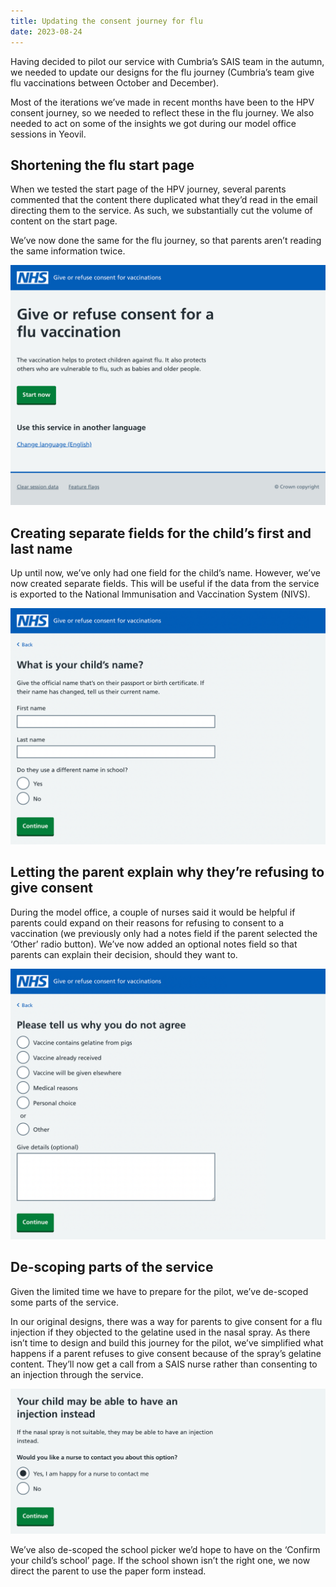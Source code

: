```yaml
---
title: Updating the consent journey for flu
date: 2023-08-24
---
```


Having decided to pilot our service with Cumbria’s SAIS team in the autumn, we needed to update our designs for the flu journey (Cumbria’s team give flu vaccinations between October and December).

Most of the iterations we’ve made in recent months have been to the HPV consent journey, so we needed to reflect these in the flu journey. We also needed to act on some of the insights we got during our model office sessions in Yeovil.

## Shortening the flu start page

When we tested the start page of the HPV journey, several parents commented that the content there duplicated what they’d read in the email directing them to the service. As such, we substantially cut the volume of content on the start page.

We’ve now done the same for the flu journey, so that parents aren’t reading the same information twice.

![Screenshot of start page.](start-page.png)

## Creating separate fields for the child’s first and last name

Up until now, we’ve only had one field for the child’s name. However, we’ve now created separate fields. This will be useful if the data from the service is exported to the National Immunisation and Vaccination System (NIVS).

![Screenshot of form asking for child’s name.](childs-name.png)

## Letting the parent explain why they’re refusing to give consent

During the model office, a couple of nurses said it would be helpful if parents could expand on their reasons for refusing to consent to a vaccination (we previously only had a notes field if the parent selected the ‘Other’ radio button). We’ve now added an optional notes field so that parents can explain their decision, should they want to.

![Screenshot of form asking reason for refusal.](reason-for-refusal.png)

## De-scoping parts of the service

Given the limited time we have to prepare for the pilot, we’ve de-scoped some parts of the service.

In our original designs, there was a way for parents to give consent for a flu injection if they objected to the gelatine used in the nasal spray. As there isn’t time to design and build this journey for the pilot, we’ve simplified what happens if a parent refuses to give consent because of the spray’s gelatine content. They’ll now get a call from a SAIS nurse rather than consenting to an injection through the service.

![Screenshot of form asking if would like to be contacted about having an injection instead.](injection.png)

We’ve also de-scoped the school picker we’d hope to have on the ‘Confirm your child’s school’ page. If the school shown isn’t the right one, we now direct the parent to use the paper form instead.
